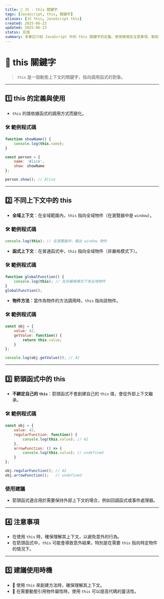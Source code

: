 ```yaml
---
title: 🔧 JS - this 關鍵字
tags: [JavaScript, this, 關鍵字]
aliases: [JS this, JavaScript this]
created: 2025-06-23
updated: 2025-06-23
status: 完成
summary: 本筆記介紹 JavaScript 中的 this 關鍵字的定義、使用情境及注意事項，幫助理解上下文中的 `this` 參考。
---
```


# 🔧 this 關鍵字

> `this` 是一個動態上下文的關鍵字，指向調用函式的對象。

---
## 1️⃣ this 的定義與使用

- `this` 的值依據函式的調用方式而變化。

### 🛠️ 範例程式碼

```javascript
function showName() {
    console.log(this.name);
}

const person = {
    name: 'Alice',
    show: showName
};

person.show(); // Alice
```

---
## 2️⃣ 不同上下文中的 this

- **全域上下文**：在全域範圍內，`this` 指向全域物件（在瀏覽器中是 `window`）。

### 🛠️ 範例程式碼

```javascript
console.log(this); // 在瀏覽器中，輸出 window 物件
```

- **函式上下文**：在普通函式中，`this` 指向全域物件（非嚴格模式下）。

### 🛠️ 範例程式碼

```javascript
function globalFunction() {
    console.log(this); // 在非嚴格模式下為全域物件
}
globalFunction();
```

- **物件方法**：當作為物件的方法調用時，`this` 指向該物件。

### 🛠️ 範例程式碼

```javascript
const obj = {
    value: 42,
    getValue: function() {
        return this.value;
    }
};

console.log(obj.getValue()); // 42
```

---

## 3️⃣ 箭頭函式中的 this

- **不綁定自己的 `this`**：箭頭函式不會創建自己的 `this` 值，會從外部上下文繼承。

### 🛠️ 範例程式碼

```javascript
const obj = {
    value: 42,
    regularFunction: function() {
        console.log(this.value); // 42
    },
    arrowFunction: () => {
        console.log(this.value); // undefined
    }
};

obj.regularFunction(); // 42
obj.arrowFunction();   // undefined
```

### 使用建議

- 箭頭函式適合用於需要保持外部上下文的場合，例如回調函式或事件處理器。

---

## 4️⃣ 注意事項

- 在使用 `this` 時，確保理解其上下文，以避免意外的行為。
- 在箭頭函式中，`this` 可能會導致意外結果，特別是在需要 `this` 指向特定物件的情況下。

---

## 5️⃣ 建議使用時機

- 🔹 使用 `this` 來創建方法時，確保理解其上下文。
- 🔹 在需要動態引用物件屬性時，使用 `this` 可以提高代碼的靈活性。